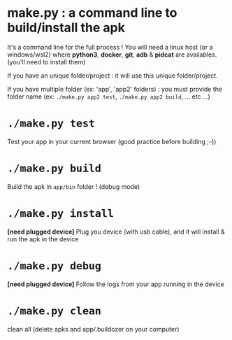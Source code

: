 # make.py : a command line to build/install the apk

It's a command line for the full process ! You will need a linux host (or a windows/wsl2) where **python3**, **docker**, **git**, **adb** & **pidcat** are availables. (you'll need to install them)

If you have an unique folder/project : it will use this unique folder/project.

If you have multiple folder (ex: 'app', 'app2' folders) : you must provide the folder name
(ex: `./make.py app2 test`, `./make.py app2 build`, ... etc ...)


# `./make.py test`
Test your app in your current browser (good practice before building ;-))

# `./make.py build`
Build the apk in `app/bin` folder ! (debug mode)

# `./make.py install`
**[need plugged device]** Plug you device (with usb cable), and it will install & run the apk in the device

# `./make.py debug`
**[need plugged device]** Follow the logs from your app running in the device

# `./make.py clean`
clean all (delete apks and app/.buildozer on your computer)
